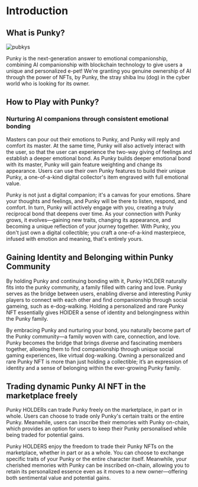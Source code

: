 # Introduction

## What is Punky?

![pubkys](/punkys.png)

Punky is the next-generation answer to emotional companionship, combining AI companionship with blockchain technology to give users a unique and personalized e-pet! We're granting you genuine ownership of AI through the power of NFTs, by Punky, the stray shiba lnu (dog) in the cyber world who is looking for its owner.

## How to Play with Punky?

### Nurturing AI companions through consistent emotional bonding

Masters can pour out their emotions to Punky, and Punky will reply and comfort its master. At the same time, Punky will also actively interact with the user, so that the user can experience the two-way giving of feelings and establish a deeper emotional bond. As Punky builds deeper emotional bond with its master, Punky will gain feature weighting and change its appearance. Users can use their own Punky features to build their unique Punky, a one-of-a-kind digital collector's item engraved with full emotional value.

Punky is not just a digital companion; it's a canvas for your emotions. Share your thoughts and feelings, and Punky will be there to listen, respond, and comfort. In turn, Punky will actively engage with you, creating a truly reciprocal bond that deepens over time. As your connection with Punky grows, it evolves—gaining new traits, changing its appearance, and becoming a unique reflection of your journey together. With Punky, you don't just own a digital collectible; you craft a one-of-a-kind masterpiece, infused with emotion and meaning, that's entirely yours.

## Gaining Identity and Belonging within Punky Community

By holding Punky and continuing bonding with it, Punky HOLDER naturally fits into the punky community, a family filled with caring and love. Punky serves as the bridge between users, enabling diverse and interesting Punky players to connect with each other and find companionship through social gameing, such as e-dog-walking. Holding a personalized and rare Punky NFT essentially gives HOlDER a sense of identity and belongingness within the Punky family.

By embracing Punky and nurturing your bond, you naturally become part of the Punky community—a family woven with care, connection, and love. Punky becomes the bridge that brings diverse and fascinating members together, allowing them to find companionship through unique social gaming experiences, like virtual dog-walking. Owning a personalized and rare Punky NFT is more than just holding a collectible; it’s an expression of identity and a sense of belonging within the ever-growing Punky family.

## Trading dynamic Punky AI NFT in the marketplace freely

Punky HOLDERs can trade Punky freely on the marketplace, in part or in whole. Users can choose to trade only Punky's certain traits or the entire Punky. Meanwhile, users can inscribe their memories with Punky on-chain, which provides an option for users to keep their Punky personalised while being traded for potential gains.

Punky HOLDERS enjoy the freedom to trade their Punky NFTs on the marketplace, whether in part or as a whole. You can choose to exchange specific traits of your Punky or the entire character itself. Meanwhile, your cherished memories with Punky can be inscribed on-chain, allowing you to retain its personalized essence even as it moves to a new owner—offering both sentimental value and potential gains.
